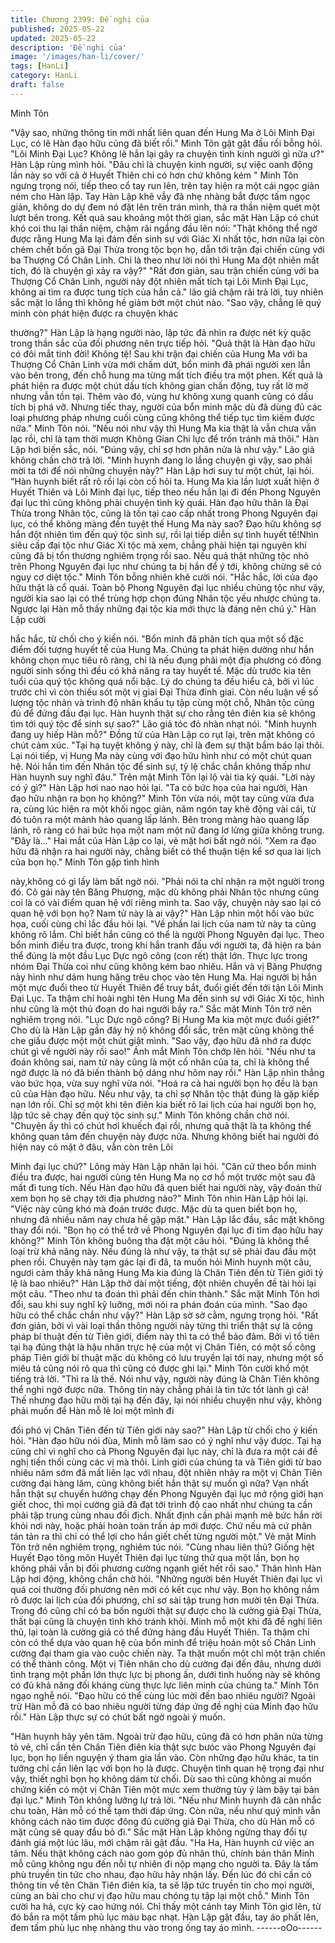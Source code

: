```yaml
---
title: Chương 2399: Đề nghị của
published: 2025-05-22
updated: 2025-05-22
description: 'Đề nghị của'
image: '/images/han-li/cover/'
tags: [HanLi]
category: HanLi
draft: false
---
```


Minh Tôn

"Vậy sao, những thông tin mới nhất liên quan đến Hung Ma ở Lôi
Minh Đại Lục, có lẽ Hàn đạo hữu cũng đã biết rồi." Minh Tôn gật
gật đầu rồi bỗng hỏi.
"Lôi Minh Đại Lục? Không lẽ hắn lại gây ra chuyện tình kinh người
gì nữa ư?" Hàn Lập rùng mình hỏi.
"Đâu chỉ là chuyện kinh người, sự việc oanh động lần này so với
cả ở Huyết Thiên chỉ có hơn chứ không kém " Minh Tôn ngưng
trọng nói, tiếp theo cổ tay run lên, trên tay hiện ra một cái ngọc
giản ném cho Hàn lập.
Tay Hàn Lập khẽ vẫy đã nhẹ nhàng bắt được tấm ngọc giản,
không do dự đem nó đặt lên trên trán mình, thả ra thần niệm quét
một lượt bên trong.
Kết quả sau khoảng một thời gian, sắc mặt Hàn Lập có chút khó
coi thu lại thần niệm, chậm rãi ngẩng đầu lên nói:
"Thật không thể ngờ được rằng Hung Ma lại đám đến sinh sự với
Giác Xi nhất tộc, hơn nữa lại còn chém chết bốn gã Đại Thừa
trong tộc bọn họ, dẫn tới trận đại chiến cùng với ba Thượng Cổ
Chân Linh. Chỉ là theo như lời nói thì Hung Ma đột nhiên mất tích,
đó là chuyện gì xảy ra vậy?"
"Rất đơn giản, sau trận chiến cùng với ba Thượng Cổ Chân Linh,
người này đột nhiên mất tích tại Lôi Minh Đại Lục, không ai tìm ra
được tung tích của hắn cả." lão giả chậm rãi trả lời, tuy nhiên sắc
mặt lo lắng thì không hề giảm bớt một chút nào.
"Sao vậy, chẳng lẽ quý minh còn phát hiện được ra chuyện khác

thường?" Hàn Lập là hạng người nào, lập tức đã nhìn ra được
nét kỳ quặc trong thần sắc của đối phương nên trực tiếp hỏi.
"Quả thật là Hàn đạo hữu có đôi mắt tinh đời! Không tệ! Sau khi
trận đại chiến của Hung Ma với ba Thượng Cổ Chân Linh vừa
mới chấm dứt, bổn minh đã phái người xen lẫn vào bên trong,
đến chỗ hung ma từng mất tích điều tra một phen. Kết quả là phát
hiện ra được một chút dấu tích không gian chấn động, tuy rất lờ
mờ nhưng vẫn tồn tại. Thêm vào đó, vùng hư không xung quanh
cũng có dấu tích bị phá vỡ. Nhưng tiếc thay, người của bổn minh
mặc dù đã dùng đủ các loại phương pháp nhưng cuối cùng cũng
không thể tiếp tục tìm kiếm được nữa." Minh Tôn nói.
"Nếu nói như vậy thì Hung Ma kia thật là vẫn chưa vẫn lạc rồi, chỉ
là tạm thời mượn Không Gian Chi lực để trốn tránh mà thôi." Hàn
Lập hơi biến sắc, nói.
"Đúng vậy, chỉ sợ hơn phân nửa là như vậy." Lão giả không chần
chờ trả lời.
"Minh huynh đang lo lắng chuyện gì vậy, sao phải mời ta tới để
nói những chuyện này?" Hàn Lập hơi suy tư một chút, lại hỏi.
"Hàn huynh biết rất rõ rồi lại còn cố hỏi ta. Hung Ma kia lần lượt
xuất hiện ở Huyết Thiên và Lôi Minh đại lục, tiếp theo nếu hắn lại
đi đến Phong Nguyên đại lục thì cũng không phải chuyện tình kỳ
quái. Hàn đạo hữu thân là Đại Thừa trong Nhân tộc, cũng là tồn
tại cao cấp nhất trong Phong Nguyên đại lục, có thể không màng
đến tuyệt thế Hung Ma này sao? Đạo hữu không sợ hắn đột
nhiên tìm đến quý tộc sinh sự, rồi lại tiếp diễn sự tình huyết
tế!Nhìn siêu cấp đại tộc như Giác Xi tộc mà xem, chẳng phải hiện
tại nguyên khí cũng đã bị tổn thương nghiêm trọng rồi sao. Nếu
quả thật những tộc nhỏ trên Phong Nguyên đại lục như chúng ta
bị hắn để ý tới, không chừng sẽ có nguy cơ diệt tộc." Minh Tôn
bỗng nhiên khẽ cười nói.
"Hắc hắc, lời của đạo hữu thật là cổ quái. Toàn bộ Phong Nguyên
đại lục nhiều chủng tộc như vậy, người kia sao lại có thể trùng
hợp chọn đúng Nhân tộc yếu nhược chúng ta. Ngược lại Hàn mỗ
thấy những đại tộc kia mới thực là đáng nên chú ý." Hàn Lập cười

hắc hắc, từ chối cho ý kiến nói.
"Bổn minh đã phân tích qua một số đặc điểm đối tượng huyết tế
của Hung Ma. Chúng ta phát hiện dường như hắn không chọn
mục tiêu rõ ràng, chỉ là nếu đụng phải một địa phương có đông
người sinh sống thì đều có khả năng ra tay huyết tế. Mặc dù
trước kia tên tuổi của quý tộc không quá nổi bậc. Lý do chúng ta
đều hiểu cả, bởi vì lúc trước chỉ vì còn thiếu sót một vị giai Đại
Thừa đỉnh giai. Còn nếu luận về số lượng tộc nhân và trình độ
nhân khẩu tụ tập cùng một chỗ, Nhân tộc cũng đủ để đứng đầu
đại lục. Hàn huynh thật sự cho rằng tên điên kia sẽ không tìm tới
quý tộc để sinh sự sao?" Lão giả tóc đỏ nhàn nhạt nói.
"Minh huynh đang uy hiếp Hàn mỗ?" Đồng tử của Hàn Lập co rụt
lại, trên mặt không có chút cảm xúc.
"Tại hạ tuyệt không ý này, chỉ là đem sự thật bẩm báo lại thôi. Lại
nói tiếp, vị Hung Ma này cùng với đạo hữu hình như có một chút
quan hệ. Nói hắn tìm đến Nhân tộc để sinh sự, tỷ lệ chắc chắn
không thấp như Hàn huynh suy nghĩ đâu." Trên mặt Minh Tôn lại
lộ vài tia kỳ quái.
"Lời này có ý gì?" Hàn Lập hơi nao nao hỏi lại.
"Ta có bức họa của hai người, Hàn đạo hữu nhận ra bọn họ
không?"
Minh Tôn vừa nói, một tay cũng vừa đưa ra, cùng lúc hiện ra một
khối ngọc giản, năm ngón tay khẽ động vài cái, từ đó tuôn ra một
mảnh hào quang lấp lánh.
Bên trong màng hào quang lấp lánh, rõ ràng có hai bức họa một
nam một nữ đang lơ lửng giữa không trung.
"Đây là..."
Hai mắt của Hàn Lập co lại, vẻ mặt hơi bất ngờ nói.
"Xem ra đạo hữu đã nhận ra hai người này, chẳng biết có thể
thuận tiện kể sơ qua lai lịch của bọn họ." Minh Tôn gặp tình hình

này,không có gì lấy làm bất ngờ nói.
"Phải nói ta chỉ nhận ra một người trong đó. Cô gái này tên Băng
Phượng, mặc dù không phải Nhân tộc nhưng cũng coi là có vài
điểm quan hệ với riêng mình ta. Sao vậy, chuyện này sao lại có
quan hệ với bọn họ? Nam tử này là ai vậy?" Hàn Lập nhìn một hồi
vào bức họa, cuối cùng chỉ lắc đầu hỏi lại.
"Về phần lai lịch của nam tử này ta cũng không rõ lắm. Chỉ biết
hắn cũng có thể là người Phong Nguyên đại lục. Theo bổn minh
điều tra được, trong khi hắn tranh đấu với người ta, đã hiện ra
bản thể đúng là một đầu Lục Dực ngô công (con rết) thật lớn.
Thực lực trong nhóm Đại Thừa coi như cũng không kém bao
nhiêu. Hắn và vị Băng Phượng này hình như dám hung hăng trêu
chọc vào tên Hung Ma. Hai người bị hắn một mực đuổi theo từ
Huyết Thiên để truy bắt, đuổi giết đến tới tận Lôi Minh Đại Lục. Ta
thậm chí hoài nghi tên Hung Ma đến sinh sự với Giác Xi tộc, hình
như cũng là một thủ đoạn do hai người bầy ra." Sắc mặt Minh
Tôn trở nên nghiêm trọng nói.
"Lục Dực ngô công? Bị Hung Ma kia một mực đuổi giết?" Cho dù
là Hàn Lập gần đây hỷ nộ không đổi sắc, trên mặt cũng không thể
che giấu được một một chút giật mình.
"Sao vậy, đạo hữu đã nhớ ra được chút gì về người này rồi sao!"
Ánh mắt Minh Tôn chớp lên hỏi.
"Nếu như ta đoán không sai, nam tử này cũng là một cố nhân của
ta, chỉ là không thể ngờ được là nó đã biến thành bộ dáng như
hôm nay rồi." Hàn Lập nhìn thẳng vào bức họa, vừa suy nghĩ vừa
nói.
"Hoá ra cả hai người bọn họ đều là bạn cũ của Hàn đạo hữu. Nếu
như vậy, ta chỉ sợ Nhân tộc thật đúng là gặp kiếp nạn lớn rồi. Chỉ
sợ một khi tên điên kia biết rõ lai lịch của hai người bọn họ, lập
tức sẽ chạy đến quý tộc sinh sự." Minh Tôn không chần chờ nói.
"Chuyện ấy thì có chút hơi khuếch đại rồi, nhưng quả thật là ta
không thể không quan tâm đến chuyện này được nữa. Nhưng
không biết hai người đó hiện nay có mặt ở đâu, vẫn còn trên Lôi

Minh đại lục chứ?" Lông mày Hàn Lập nhăn lại hỏi.
"Căn cứ theo bổn minh điều tra được, hai người cùng tên Hung
Ma nọ cơ hồ một trước một sau đã mất đi tung tích. Nếu Hàn đạo
hữu đã quen biết hai người này, vậy đoán thử xem bọn họ sẽ
chạy tới địa phương nào?" Minh Tôn nhìn Hàn Lập hỏi lại.
"Việc này cũng khó mà đoán trước được. Mặc dù ta quen biết bọn
họ, nhưng đã nhiều năm nay chưa hề gặp mặt." Hàn Lập lắc đầu,
sắc mặt không thay đổi nói.
"Bọn họ có thể trở về Phong Nguyên đại lục đi tìm đạo hữu hay
không?" Minh Tôn không buông tha đặt một câu hỏi.
"Đúng là không thể loại trừ khả năng này. Nếu đúng là như vậy, ta
thật sự sẽ phải đau đầu một phen rồi. Chuyện này tạm gác lại đi
đã, ta muốn hỏi Minh huynh một câu, ngươi cảm thấy khả năng
Hung Ma kia đúng là Chân Tiên đến từ Tiên giới tỷ lệ là bao
nhiêu?" Hàn Lập thở dài một tiếng, đột nhiên chuyển đề tài hỏi lại
một câu.
"Theo như ta đoán thì phải đến chín thành." Sắc mặt Minh Tôn
hơi đổi, sau khi suy nghĩ kỹ luỡng, mới nói ra phán đoán của
mình.
"Sao đạo hữu có thể chắc chắn như vậy?" Hàn Lập sờ sờ cằm,
ngưng trọng hỏi.
"Rất đơn giản, bởi vì vài loại thần thông người này từng thi triển
thật sự là công pháp bí thuật đến từ Tiên giới, điểm này thì ta có
thể bảo đảm. Bởi vì tổ tiên tại hạ đúng thật là hậu nhân trực hệ
của một vị Chân Tiên, có một số công pháp Tiên giới bí thuật mặc
dù không có lưu truyền lại tới nay, nhưng một số miêu tả cũng nói
rõ qua thì cũng có được ghi lại." Minh Tôn cười khổ một tiếng trả
lời.
"Thì ra là thế. Nói như vậy, người này đúng là Chân Tiên không
thể nghi ngờ được nữa. Thông tin này chẳng phải là tin tức tốt
lành gì cả! Thế nhưng đạo hữu mời tại hạ đến đây, lại nói nhiều
chuyện như vậy, không phải muốn để Hàn mỗ lẻ loi một mình đi

đối phó vị Chân Tiên đến từ Tiên giới này sao?" Hàn Lập từ chối
cho ý kiến hỏi.
"Hàn đạo hữu nói đùa, Minh mỗ làm sao có ý nghĩ như vậy được.
Tại hạ cũng chỉ vì nghĩ cho cả Phong Nguyên đại lục này, chỉ là
đưa ra một cái đề nghị tiến thối cùng các vị mà thôi. Linh giới của
chúng ta và Tiên giới từ bao nhiêu năm sớm đã mất liên lạc với
nhau, đột nhiên nhảy ra một vị Chân Tiên cường đại hàng lâm,
cũng không biết hắn thật sự muốn gì nữa? Vạn nhất hắn thật sự
chuyển hướng chạy đến Phong Nguyên đại lục mở rộng giới hạn
giết choc, thì mọi cường giả đã đạt tới trình độ cao nhất như
chúng ta cần phải tập trung cùng nhau đối địch. Nhất định cần
phải mạnh mẽ bức hắn rời khỏi nơi này, hoặc phải hoàn toàn trấn
áp mới được. Chứ nếu mà cứ phân tán tản ra thì chỉ có thể lợi
cho hắn giết chết từng người một." Vẻ mặt Minh Tôn trở nên
nghiêm trọng, nghiêm túc nói.
"Cùng nhau liên thủ? Giống hệt Huyết Đạo tông môn Huyết Thiên
đại lục từng thử qua một lần, bọn họ không phải vẫn bị đối
phương cường ngạnh giết hết rồi sao." Thân hình Hàn Lập hơi
động, không chần chờ hỏi.
"Những người bên Huyết Thiên đại lục vì quá coi thường đối
phương nên mới có kết cục như vậy. Bọn họ không nắm rõ được
lai lịch của đối phương, chỉ sơ sài tập trung hơn mười tên Đại
Thừa. Trong đó cũng chỉ có ba bốn người thật sự được cho là
cường giả Đại Thừa, thất bại cũng là chuyện tình khó tránh khỏi.
Minh mỗ một khi đã đề nghị liên thủ, lại toàn là cường giả có thể
đứng hàng đầu Huyết Thiên. Ta thậm chí còn có thể dựa vào
quan hệ của bổn minh để triệu hoán một số Chân Linh cường đại
tham gia vào cuộc chiến này. Ta thật muốn một chỉ một trận chiến
có thể thành công. Một vị Tiên nhân cho dù cường đại đến đâu,
nhưng dưới tình trạng một phần lớn thực lực bị phong ấn, dưới
tình huống này sẽ không có đủ khả năng đối kháng cùng thực lực
liên minh của chúng ta." Minh Tôn ngạo nghễ nói.
"Đạo hữu có thể cùng lúc mời đến bao nhiêu người? Ngoài trừ
Hàn mỗ đã có bao nhiêu người từng đáp ứng đề nghị của Minh
đạo hữu rồi." Hàn Lập thực sự có chút bất ngờ ngoài ý muốn.

"Hàn huynh hãy yên tâm. Ngoài trừ đạo hữu, cũng đã có hơn
phân nửa từng tỏ vẻ, chỉ cần tên Chân Tiên điên kia thật sực
bưóc vào Phong Nguyên đại lục, bọn họ liền nguyện ý tham gia
lần vào. Còn những đạo hữu khác, ta tin tưởng chỉ cần liên lạc
với bọn họ là được. Chuyện tình quan hệ trọng đại như vậy, thiết
nghĩ bọn họ không dám từ chối. Dù sao thì cũng không ai muốn
chứng kiến có một vị Chân Tiên một mực xem thường tùy ý làm
bậy tại bản đại lục." Minh Tôn không lưỡng lự trả lời.
"Nếu như Minh huynh đã cân nhắc chu toàn, Hàn mỗ có thể tạm
thời đáp ứng. Còn nữa, nếu như quý minh vẫn không cách nào
tìm được đông đủ cường giả Đại Thừa, cho dù Hàn mỗ có mặt
cũng sẽ quay đầu bỏ đi." Sắc mặt Hàn Lập không ngừng thay đổi
tự đánh giá một lúc lâu, mới chậm rãi gật đầu.
"Ha Ha, Hàn huynh cứ việc an tâm. Nếu thật không cách nào gom
góp đủ nhân thủ, chính bản thân Minh mỗ cũng không ngu đến
nỗi tự nhiên đi nộp mạng cho người ta. Đây là tấm phù truyền tin
tức cho nhau, đạo hữu hãy nhận lấy. Đến lúc đó chỉ cần có thông
tin về tên Chân Tiên điên kia, ta sẽ lập tức truyền tin cho mọi
người, cùng an bài cho chư vị đạo hữu mau chóng tụ tập lại một
chỗ." Minh Tôn cười ha hả, cực kỳ cao hứng nói.
Chỉ thấy một cánh tay Minh Tôn giơ lên, từ đó bắn ra một tấm phù
lục màu bạc nhạt.
Hàn Lập gật đầu, tay áo phất lên, đem tấm phù lục nhẹ nhàng thu
vào trong ống tay áo mình.
------oOo------

